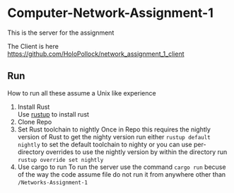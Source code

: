 # Computer-Network-Assignment-1
This is the server for the assignment


The Client is here https://github.com/HoloPollock/network_assignment_1_client
## Run
How to run all these assume a Unix like experience
1. Install Rust  
Use [rustup](https://rustup.rs) to install rust
2. Clone Repo
3. Set Rust toolchain to nightly
Once in Repo this requires the nightly version of Rust to get the nighty version run either `rustup default nightly` to set the default toolchain to nighty or you can use per-directory overrides to use the nightly version by within the directory run `rustup override set nightly`
4. Use cargo to run
To run the server use the command `cargo run` becuse of the way the code assume file do not run it from anywhere other than `/Networks-Assignment-1`
